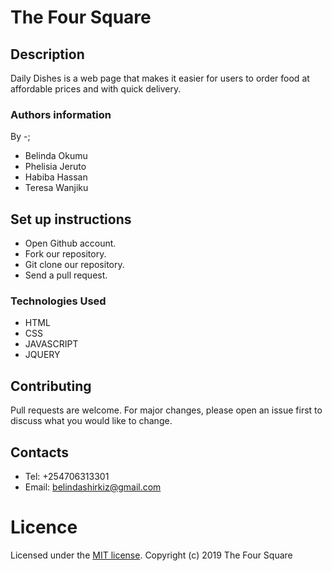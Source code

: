 # The Four Square
## Description
Daily Dishes is a web page that makes it easier for users to order food at affordable prices and with quick delivery.
 ### Authors information
By -;
 * Belinda Okumu
 * Phelisia Jeruto
 * Habiba Hassan
 * Teresa Wanjiku
 ## Set up instructions
* Open Github account.
* Fork our repository.
* Git clone our repository.
* Send a pull request.
### Technologies Used
* HTML
* CSS
* JAVASCRIPT
* JQUERY
## Contributing
Pull requests are welcome. For major changes, please open an issue first to discuss what you would like to change.
 ## Contacts
* Tel: +254706313301
* Email: belindashirkiz@gmail.com
# Licence
Licensed under the  [MIT license](LICENSE).
Copyright (c) 2019 The Four Square